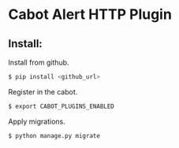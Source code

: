 # Cabot Alert HTTP Plugin

## Install:

Install from github.
```bash
$ pip install <github_url>
```

Register in the cabot.
```bash
$ export CABOT_PLUGINS_ENABLED
```

Apply migrations.
```bash
$ python manage.py migrate
```
